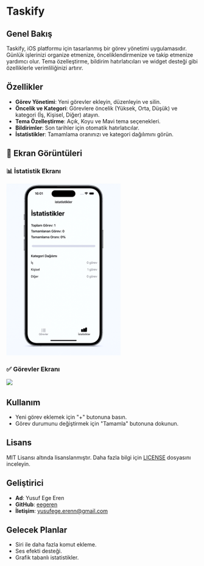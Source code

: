 # Taskify

## Genel Bakış
Taskify, iOS platformu için tasarlanmış bir görev yönetimi uygulamasıdır. Günlük işlerinizi organize etmenize, önceliklendirmenize ve takip etmenize yardımcı olur. Tema özelleştirme, bildirim hatırlatıcıları ve widget desteği gibi özelliklerle verimliliğinizi artırır.

## Özellikler
- **Görev Yönetimi**: Yeni görevler ekleyin, düzenleyin ve silin.
- **Öncelik ve Kategori**: Görevlere öncelik (Yüksek, Orta, Düşük) ve kategori (İş, Kişisel, Diğer) atayın.
- **Tema Özelleştirme**: Açık, Koyu ve Mavi tema seçenekleri.
- **Bildirimler**: Son tarihler için otomatik hatırlatıcılar.
- **İstatistikler**: Tamamlama oranınızı ve kategori dağılımını görün.

## 📸 Ekran Görüntüleri

### 📊 İstatistik Ekranı
<img src="Screenshots/istatistik.png" width="300" />

### ✅ Görevler Ekranı
<img src="Screenshots/görevler.png" width="300" />

## Kullanım
- Yeni görev eklemek için "+" butonuna basın.
- Görev durumunu değiştirmek için "Tamamla" butonuna dokunun.


## Lisans
MIT Lisansı altında lisanslanmıştır. Daha fazla bilgi için [LICENSE](LICENSE) dosyasını inceleyin.

## Geliştirici
- **Ad**: Yusuf Ege Eren
- **GitHub**: [eegeren](https://github.com/eegeren)
- **İletişim**: yusufege.erenn@gmail.com

## Gelecek Planlar
- Siri ile daha fazla komut ekleme.
- Ses efekti desteği.
- Grafik tabanlı istatistikler.
